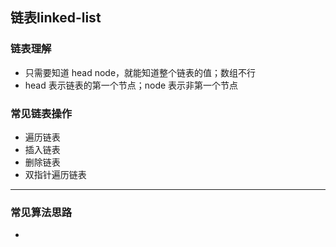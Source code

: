 ## 链表linked-list

### 链表理解

- 只需要知道 head node，就能知道整个链表的值；数组不行
- head 表示链表的第一个节点；node 表示非第一个节点

### 常见链表操作

- 遍历链表
- 插入链表
- 删除链表
- 双指针遍历链表

---

### 常见算法思路

- 

